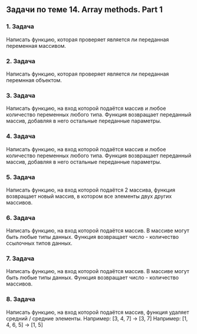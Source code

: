 ## Задачи по теме 14. Array methods. Part 1 ##

### 1. Задача
Написать функцию, которая проверяет является ли переданная переменная массивом.

### 2. Задача
Написать функцию, которая проверяет является ли переданная перемнная объектом.

### 3. Задача
Написать функцию, на вход которой подаётся массив и любое количество переменных любого типа. Функция возвращает переданный массив, добавляя в него остальные переданные параметры.

### 4. Задача
Написать функцию, на вход которой подаётся массив и любое количество переменных любого типа. Функция возвращает переданный массив, добавляя в него остальные переданные параметры.

### 5. Задача
Написать функцию, на вход которой подаётся 2 массива, функция возвращает новый массив, в котором все элементы двух других массивов.

### 6. Задача
Написать функцию, на вход которой подаётся массив. В массиве могут быть любые типы данных. Функция возвращает число - количество ссылочных типов данных.

### 7. Задача
Написать функцию, на вход которой подаётся массив. В массиве могут быть любые типы данных. Функция возвращает число - количество массивов.

### 8. Задача
Написать функцию, на вход которой подаётся массив, функция удаляет средний / средние элементы.
Например: [3, 4, 7] -> [3, 7]
Например: [1, 4, 6, 5] -> [1, 5]








